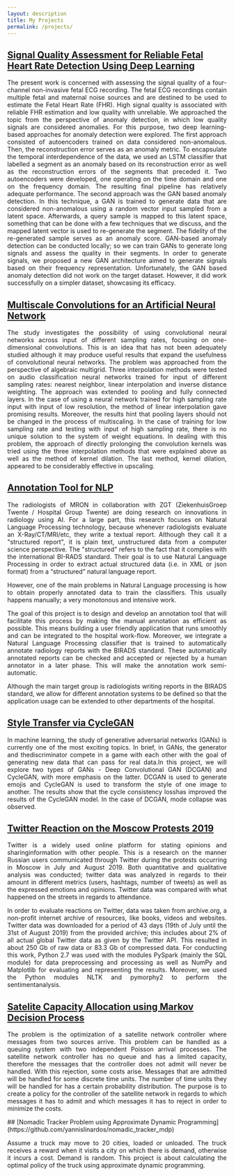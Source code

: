 ```yaml
---
layout: description
title: My Projects
permalink: /projects/
---    
```


## [Signal Quality Assessment for Reliable Fetal Heart Rate Detection Using Deep Learning](https://github.com/yannislinardos/fetalHeartrateDetection)

<div style="text-align: justify">

The present work is concerned with assessing the signal quality of a four-channel non-invasive fetal ECG recording. The fetal ECG recordings contain multiple fetal and maternal noise sources and are destined to be used to estimate the Fetal Heart Rate (FHR). High signal quality is associated with reliable FHR estimation and low quality with unreliable. We approached the topic from the perspective of anomaly detection, in which low quality signals are considered anomalies. For this purpose, two deep learning-based approaches for anomaly detection were explored. The first approach consisted of autoencoders trained on data considered non-anomalous. Then, the reconstruction error serves as an anomaly metric. To encapsulate the temporal interdependence of the data, we used an LSTM classifier that labelled a segment as an anomaly based on its reconstruction error as well as the reconstruction errors of the segments that preceded it. Two autoencoders were developed, one operating on the time domain and one on the frequency domain. The resulting final pipeline has relatively adequate performance. The second approach was the GAN based anomaly detection. In this technique, a GAN is trained to generate data that are considered non-anomalous using a random vector input sampled from a latent space. Afterwards, a query sample is mapped to this latent space, something that can be done with a few techniques that we discuss, and the mapped latent vector is used to re-generate the segment. The fidelity of the re-generated sample serves as an anomaly score. GAN-based anomaly detection can be conducted locally; so we can train GANs to generate long signals and assess the quality in their segments. In order to generate signals, we proposed a new GAN architecture aimed to generate signals based on their frequency representation. Unfortunately, the GAN based anomaly detection did not work on the target dataset. However, it did work successfully on a simpler dataset, showcasing its efficacy.
   </div>

##  [Multiscale Convolutions for an Artificial Neural Network](https://github.com/yannislinardos/Multiscale-CNN)

  <div style="text-align: justify">
    
The study investigates the possibility of using convolutional neural networks across input of different sampling rates, focusing on one-dimensional convolutions. This is an idea that has not been adequately studied although it may produce useful results that expand the usefulness of convolutional neural networks. The problem was approached from the perspective of algebraic multigrid. Three interpolation methods were tested on audio classification neural networks trained for input of different sampling rates: nearest neighbor, linear interpolation and inverse distance weighting. The approach was extended to pooling and fully connected layers. In the case of using a neural network trained for high sampling rate input with input of low resolution, the method of linear interpolation gave promising results. Moreover, the results hint that pooling layers should not be changed in the process of multiscaling. In the case of training for low sampling rate and testing with input of high sampling rate, there is no unique solution to the system of weight equations. In dealing with this problem, the approach of directly prolonging the convolution kernels was tried using the three interpolation methods that were explained above as well as the method of kernel dilation. The last method, kernel dilation, appeared to be considerably effective in upscaling.
   </div>

## [Annotation Tool for NLP](https://github.com/yannislinardos/annotationTool)
  
  <div style="text-align: justify">

The radiologists of MRON in collaboration with ZGT (ZiekenhuisGroep Twente / Hospital Group Twente) are doing research on innovations in radiology using AI. For a large part, this research focuses on Natural Language Processing technology, because whenever radiologists evaluate an X-Ray/CT/MRI/etc, they write a textual report. Although they call it a "structured report", it is plain text, unstructured data from a computer science perspective. The "structured" refers to the fact that it complies with the international BI-RADS standard. Their goal is to use Natural Language Processing in order to extract actual structured data (i.e. in XML or json format) from a “structured” natural language report.

However, one of the main problems in Natural Language processing is how to obtain properly annotated data to train the classifiers. This usually happens manually; a very monotonous and intensive work.

The goal of this project is to design and develop an annotation tool that will facilitate this process by making the manual annotation as efficient as possible. This means building a user friendly application that runs smoothly and can be integrated to the hospital work-flow. Moreover, we integrate a Natural Language Processing classifier that is trained to automatically annotate radiology reports with the BIRADS standard. These automatically annotated reports can be checked and accepted or rejected by a human annotator in a later phase. This will make the annotation work semi-automatic.

Although the main target group is radiologists writing reports in the BIRADS standard, we allow for different annotation systems to be defined so that the application usage can be extended to other departments of the hospital.
       </div>

## [Style Transfer via CycleGAN](https://github.com/yannislinardos/cycleGAN)
   <div style="text-align: justify">   

In machine learning, the study of generative adversarial networks (GANs) is currently one of the most exciting topics. In brief, in GANs, the generator and thediscriminator compete in a game with each other with the goal of generating new data that can pass for real data.In this project, we will explore two types of GANs - Deep Convolutional GAN (DCGAN) and CycleGAN, with more emphasis on the latter. DCGAN is used to generate emojis and CycleGAN is used to transform the style of one image to another. The results show that the cycle consistency losshas improved the results of the CycleGAN model. In the case of DCGAN, mode collapse was observed.
   </div>

## [Twitter Reaction on the Moscow Protests 2019](https://github.com/yannislinardos/twitterMoscowProtests)
   <div style="text-align: justify">   

Twitter is a widely used online platform for stating opinions and sharinginformation with other people. This is a research on the manner Russian users communicated through Twitter during the protests occurring in Moscow in July and August 2019. Both quantitative and qualitative analysis was conducted; twitter data was analyzed in regards to their amount in different metrics (users, hashtags, number of tweets) as well as the expressed emotions and opinions. Twitter data was compared with what happened on the streets in regards to attendance.

In order to evaluate reactions on Twitter, data was taken from archive.org, a non-profit internet archive of resources, like books, videos and websites. Twitter data was downloaded for a period of 43 days (19th of July until the 31st of August 2019) from the provided archive; this includes about 2% of all actual global Twitter data as given by the Twitter API. This resulted in about 250 Gb of raw data or 83.3 Gb of compressed data. For conducting this work, Python 2.7 was used with the modules PySpark (mainly the SQL module) for data preprocessing and processing as well as NumPy and Matplotlib for evaluating and representing the results. Moreover, we used the Python modules NLTK and pymorphy2 to perform the sentimentanalysis.
     </div>

## [Satelite Capacity Allocation using Markov Decision Process](https://github.com/yannislinardos/satelite_capacity_mdp)

  <div style="text-align: justify">
      
The problem is the optimization of a satellite network controller where messages from two sources arrive. This problem can be handled as a queuing system with two independent Poisson arrival processes. The satellite network controller has no queue and has a limited capacity, therefore the messages that the controller does not admit will never be handled. With this rejection, some costs arise. Messages that are admitted will be handled for some discrete time units. The number of time units they will be handled for has a certain probability distribution. The purpose is to create a policy for the controller of the satellite network in regards to which messages it has to admit and which messages it has to reject in order to minimize the costs.
    
   </div>
## [Nomadic Tracker Problem using Approximate Dynamic Programming](https://github.com/yannislinardos/nomadic_tracker_mdp)
        
  <div style="text-align: justify">

Assume a truck may move to 20 cities, loaded or unloaded. The truck receives a reward when it visits a city on which there is demand, otherwise it incurs a cost. Demand is random. This project is about calculating the optimal policy of the truck using approximate dynamic programming.

  
   </div>
